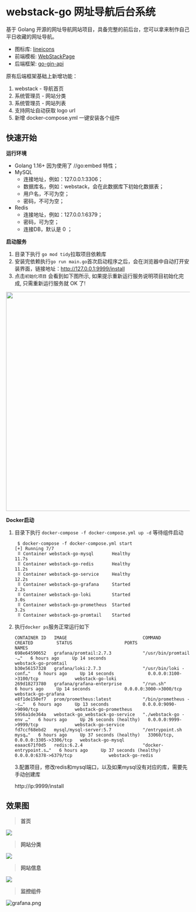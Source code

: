 # webstack-go 网址导航后台系统

基于 Golang 开源的网址导航网站项目，具备完整的前后台，您可以拿来制作自己平日收藏的网址导航。
- 图标库: [lineicons](https://lineicons.com/icons/)
- 前端模板: [WebStackPage](https://github.com/WebStackPage/WebStackPage.github.io)
- 后端框架: [go-gin-api](https://github.com/xinliangnote/go-gin-api)

原有后端框架基础上新增功能：
1. webstack - 导航首页
2. 系统管理员 - 网站分类 
3. 系统管理员 - 网站列表
4. 支持网址自动获取 logo url
5. 新增 docker-compose.yml 一键安装各个组件

## 快速开始

**运行环境**
- Golang 1.16+  因为使用了 //go:embed 特性；
- MySQL
  - 连接地址，例如：127.0.0.1:3306；
  - 数据库名，例如：webstack，会在此数据库下初始化数据表；
  - 用户名，不可为空；
  -  密码，不可为空；
- Redis
  - 连接地址，例如：127.0.0.1:6379；
  - 密码，可为空；
  - 连接DB，默认是 0 ；

**启动服务**

 1. 目录下执行 `go mod tidy`拉取项目依赖库
 2. 安装完依赖执行`go run main.go`首次启动程序之后，会在浏览器中自动打开安装界面，链接地址：http://127.0.0.1:9999/install
 3. 点击`初始化项目` 会看到如下图所示, 如果提示重新运行服务说明项目初始化完成, 只需重新运行服务就 OK 了! 

   <img src="assets/bootstrap/images/init_project.png" width="600"/>

**Docker启动**
 1. 目录下执行 `docker-compose -f docker-compose.yml up -d` 等待组件启动
    ```shell
     $ docker-compose -f docker-compose.yml start   
    [+] Running 7/7
     ⠿ Container webstack-go-mysql       Healthy                                                                                                                                                                                                                                                    11.7s
     ⠿ Container webstack-go-redis       Healthy                                                                                                                                                                                                                                                    11.2s
     ⠿ Container webstack-go-service     Healthy                                                                                                                                                                                                                                                    12.2s
     ⠿ Container webstack-go-grafana     Started                                                                                                                                                                                                                                                     2.2s
     ⠿ Container webstack-go-loki        Started                                                                                                                                                                                                                                                     3.0s
     ⠿ Container webstack-go-prometheus  Started                                                                                                                                                                                                                                                     3.2s
     ⠿ Container webstack-go-promtail    Started 
    ```
 2. 执行`docker ps`服务正常运行如下
    ```shell
    CONTAINER ID   IMAGE                             COMMAND                  CREATED         STATUS                    PORTS                               NAMES
    698e64590652   grafana/promtail:2.7.3            "/usr/bin/promtail -…"   6 hours ago     Up 14 seconds                                                 webstack-go-promtail
    b30e56157328   grafana/loki:2.7.3                "/usr/bin/loki -conf…"   6 hours ago     Up 14 seconds             0.0.0.0:3100->3100/tcp              webstack-go-loki
    269d18273780   grafana/grafana-enterprise        "/run.sh"                6 hours ago     Up 14 seconds             0.0.0.0:3000->3000/tcp              webstack-go-grafana
    e8f1de150ef7   prom/prometheus:latest            "/bin/prometheus --c…"   6 hours ago     Up 13 seconds             0.0.0.0:9090->9090/tcp              webstack-go-prometheus
    5956a1de364a   webstack-go_webstack-go-service   "./webstack-go -env …"   6 hours ago     Up 26 seconds (healthy)   0.0.0.0:9999->9999/tcp              webstack-go-service
    fd7ccf68ebd2   mysql/mysql-server:5.7            "/entrypoint.sh mysq…"   6 hours ago     Up 37 seconds (healthy)   33060/tcp, 0.0.0.0:3305->3306/tcp   webstack-go-mysql
    eaaac671f0d5   redis:6.2.4                       "docker-entrypoint.s…"   6 hours ago     Up 37 seconds (healthy)   0.0.0.0:6378->6379/tcp              webstack-go-redis
    ```
    3.配置项目，修改redis和mysql端口，以及如果mysql没有对应的库，需要先手动创建库
 
     http://ip:9999/install
     
## 效果图

> **首页**

![](assets/bootstrap/images/index.png)

> **网站分类**

![](assets/bootstrap/images/category.png)

> **网站信息**

![](assets/bootstrap/images/site.png)

> **监控组件**

![grafana.png](assets/bootstrap/images/grafana.png)![]()
